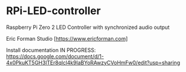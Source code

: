 # RPi-LED-controller
Raspberry Pi Zero 2 LED Controller with synchronized audio output

Eric Forman Studio [https://www.ericforman.com]

Install documentation IN PROGRESS: https://docs.google.com/document/d/1-4x0PkuKT5GH3lTEr8qlcl4k9IaBYoRAwzyCVoHmFw0/edit?usp=sharing
